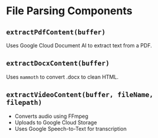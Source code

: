 # File Parsing Components

## `extractPdfContent(buffer)`

Uses Google Cloud Document AI to extract text from a PDF.

## `extractDocxContent(buffer)`

Uses `mammoth` to convert .docx to clean HTML.

## `extractVideoContent(buffer, fileName, filepath)`

- Converts audio using FFmpeg
- Uploads to Google Cloud Storage
- Uses Google Speech-to-Text for transcription
